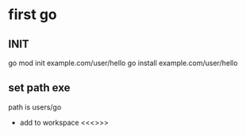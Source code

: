 # first go

## INIT

go mod init example.com/user/hello
go install example.com/user/hello


## set path exe
path is users/go
- add to workspace <<<>>>